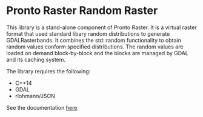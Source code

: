 # Pronto Raster Random Raster
This library is a stand-alone component of Pronto Raster. It is a virtual raster format that used standard libary random distributions to generate GDALRasterbands. It combines the std::random functionality to obtain random values conform specified distributions. The random values are loaded on demand block-by-block and the blocks are managed by GDAL and its caching system.

The library requires the following:
- C++14
- GDAL 
- rlohmann/JSON

See the documentation [here](https://github.com/ahhz/random-raster/blob/main/docs/random_raster_driver.md)
   
